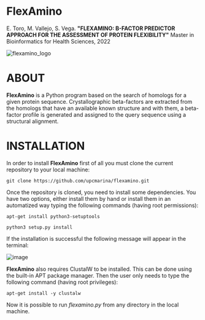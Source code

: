 **FlexAmino**
==================================

E. Toro, M. Vallejo, S. Vega. **"FLEXAMINO: B-FACTOR PREDICTOR APPROACH FOR THE ASSESSMENT OF PROTEIN FLEXIBILITY"** Master in Bioinformatics for Health Sciences, 2022

![flexamino_logo](https://user-images.githubusercontent.com/67465839/162766413-d015bd96-3f49-45e0-a2f3-a85dff2070be.png)

# ABOUT

**FlexAmino** is a Python program based on the search of homologs for a given protein sequence. Crystallographic beta-factors are extracted from the homologs that have an available known structure and with them, a beta-factor profile is generated and assigned to the query sequence using a structural alignment.

# INSTALLATION

In order to install **FlexAmino** first of all you must clone the current repository to your local machine:
```
git clone https://github.com/upcmarina/flexamino.git
```

Once the repository is cloned, you need to install some dependencies. You have two options, either install them by hand or install them in an automatized way typing the following commands (having root permissions):
```
apt-get install python3-setuptools

python3 setup.py install
```

If the installation is successful the following message will appear in the terminal:

![image](https://user-images.githubusercontent.com/67465839/162790974-d571e64e-de0b-4696-b39f-9c2ab6bdcb43.png)


**FlexAmino** also requires ClustalW to be installed. This can be done using the built-in APT package manager. Then the user only needs to type the following command (having root privileges):
```
apt-get install -y clustalw
```

Now it is possible to run *flexamino.py* from any directory in the local machine. 
